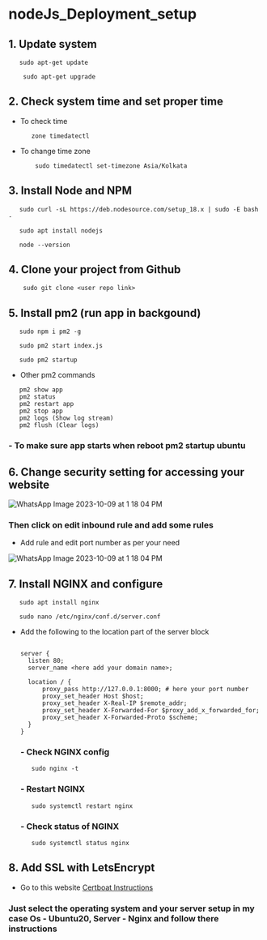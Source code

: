 # nodeJs_Deployment_setup

## 1. Update system
  ```
     sudo apt-get update
  ```

  ```
      sudo apt-get upgrade
  ```

## 2. Check system time and set proper time
- To check time
  ```
     zone timedatectl
  ```

- To change time zone
  ```
      sudo timedatectl set-timezone Asia/Kolkata
  ```

## 3. Install Node and NPM
```
   sudo curl -sL https://deb.nodesource.com/setup_18.x | sudo -E bash -
```

```
   sudo apt install nodejs
```

```
   node --version 
```


## 4. Clone your project from Github

``` 
    sudo git clone <user repo link>
```
## 5. Install pm2 (run app in backgound)
``` 
   sudo npm i pm2 -g
```
``` 
   sudo pm2 start index.js
 ```
``` 
   sudo pm2 startup
```
 - Other pm2 commands
  ```
     pm2 show app
     pm2 status
     pm2 restart app
     pm2 stop app
     pm2 logs (Show log stream)
     pm2 flush (Clear logs)
  ```
  ### - To make sure app starts when reboot pm2 startup ubuntu

## 6. Change security setting for accessing your website 
 ![WhatsApp Image 2023-10-09 at 1 18 04 PM](https://github.com/Sakibdevlekar/nodeJs_Deployment_setup/assets/111329075/f8e0b642-3453-41a2-bb52-37b45017667c)

 

### Then click on **edit inbound rule**  and add some rules
- Add rule and edit port number as per your need
  
![WhatsApp Image 2023-10-09 at 1 18 04 PM](https://github.com/Sakibdevlekar/nodeJs_Deployment_setup/assets/111329075/fe6aefb8-f0d5-484d-8684-28a79aa23e03)


## 7. Install NGINX and configure
  ```
     sudo apt install nginx
  ```
  ``` 
     sudo nano /etc/nginx/conf.d/server.conf
  ```
- Add the following to the location part of the server block
  ```

  server {
    listen 80;
    server_name <here add your domain name>; 

    location / {
        proxy_pass http://127.0.0.1:8000; # here your port number 
        proxy_set_header Host $host;
        proxy_set_header X-Real-IP $remote_addr;
        proxy_set_header X-Forwarded-For $proxy_add_x_forwarded_for;
        proxy_set_header X-Forwarded-Proto $scheme;
    }
  }
  ```
  
  ### - Check NGINX config
  ```
     sudo nginx -t
  ```
  
  ### - Restart NGINX
  ```
     sudo systemctl restart nginx
  ```
  
  ### - Check status  of NGINX
  ```
     sudo systemctl status nginx
  ```

## 8. Add SSL with LetsEncrypt
  - Go to this website [Certboat Instructions](https://certbot.eff.org/instructions?ws=nginx&os=ubuntufocal)
### Just select the operating system  and your server setup in my case Os - Ubuntu20,  Server - Nginx and follow there instructions
